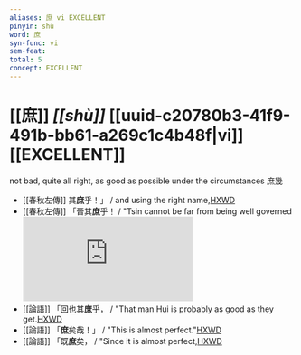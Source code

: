 ```yaml
---
aliases: 庶 vi EXCELLENT
pinyin: shù
word: 庶
syn-func: vi
sem-feat: 
total: 5
concept: EXCELLENT 
---
```

# [[庶]] *[[shù]]*  [[uuid-c20780b3-41f9-491b-bb61-a269c1c4b48f|vi]] [[EXCELLENT]]
not bad, quite all right, as good as possible under the circumstances 庶幾
 - [[春秋左傳]] 其**庶**乎！」 / and using the right name,[HXWD](https://hxwd.org/textview.html?location=KR1e0001_tls_003-128a.12)
 - [[春秋左傳]] 「晉其**庶**乎！ / "Tsin cannot be far from being well governed![HXWD](https://hxwd.org/textview.html?location=KR1e0001_tls_009-638a.29)
 - [[論語]] 「回也其**庶**乎， / "That man Hui is probably as good as they get.[HXWD](https://hxwd.org/textview.html?location=KR1h0004_tls_011-22a.3)
 - [[論語]] 「**庶**矣哉！」 / "This is almost perfect."[HXWD](https://hxwd.org/textview.html?location=KR1h0004_tls_013-15a.1)
 - [[論語]] 「既**庶**矣， / "Since it is almost perfect,[HXWD](https://hxwd.org/textview.html?location=KR1h0004_tls_013-15a.3)